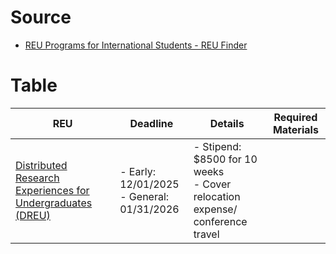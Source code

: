 # Source
- [REU Programs for International Students - REU Finder](https://reufinder.com/programs-for-international-students-daca-undocumented-students/)

# Table
| REU                                                                                                 | Deadline                                     | Details                                                                        | Required Materials |
| --------------------------------------------------------------------------------------------------- | -------------------------------------------- | ------------------------------------------------------------------------------ | ------------------ |
| [Distributed Research Experiences for Undergraduates (DREU)](https://cra.org/cra-wp/dreu/#tab-id-5) | - Early: 12/01/2025<br>- General: 01/31/2026 | - Stipend: $8500 for 10 weeks<br>- Cover relocation expense/ conference travel |                    |
